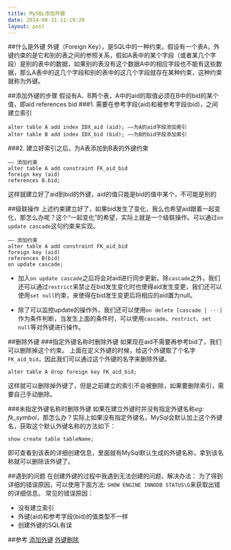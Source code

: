 ```yaml
---
title: MySQL添加外键
date: 2014-08-31 11:19:20
layout: post
---
```


##什么是外键
外键（Foreign Key），是SQL中的一种约束。假设有一个表A，外键约束的是它和别的表之间的参照关系，假如A表中的某个字段（或者某几个字段）是别的表中的数据，如果别的表没有这个数据A中的相应字段也不能有这些数据，那么A表中的这几个字段和别的表中的这几个字段就存在某种约束，这种约束就称为外键。


##添加外键的步骤
假设有A、B两个表，A中的aid的取值必须在B中的bid的某个值，即aid references bid
###1. 需要在参考字段(aid)和被参考字段(bid)，之间建立索引
```
alter table A add index IDX_aid (aid); ——为A的aid字段添加索引
alter table B add index IDX_bid (bid); ——为B的bid字段添加索引
```
###2. 建立好索引之后，为A表添加到B表的外键约束

```
—— 添加约束
alter table A add constraint FK_aid_bid
foreign key (aid)
references B.bid;
```
这样就建立好了aid到bid的外键，aid的值只能是bid的值中某个，不可能是别的

##级联操作
上述约束建立好了，如果bid发生了变化，我么也希望aid跟着一起变化，那怎么办呢？这个“一起变化”的希望，实际上就是一个级联操作。可以通过`on update cascade`这句约束来实现。


```
—— 添加约束
alter table A add constraint FK_aid_bid
foreign key (aid)
references B(bid)
on update cascade;
```
+ 加入`on update cascade`之后将会对aid进行同步更新。除`cascade`之外，我们还可以通过`restrict`来禁止在bid发生变化时也使得aid发生变更，我们还可以使用`set null`约束，来使得在bid发生变更后将相应的aid置为null。

+ 除了可以监控update的操作外，我们还可以使用`on delete [cascade | ···]`作为条件判断，当发生上面的条件时，可以使用`cascade`、`restrict`、`set null`等对外键进行操作。

##删除外键
###指定外键名称时删除外键
如果现在aid不需要再参考bid了，我们可以删除掉这个约束。
上面在定义外键的时候，给这个外键取了个名字`FK_aid_bid`，因此我们可以通过这个外键的名字来删除外键。
```
alter table A drop foreign key FK_aid_bid;
```
这样就可以删除掉外键了，但是之前建立的索引不会被删除，如果要删除索引，需要自己手动删除。

###未指定外键名称时删除外键
如果在建立外键时并没有指定外键名称*eg: fk_symbol*，那怎么办？实际上如果没有指定外键名，MySql会默认加上这个外键名，获取这个默认外键名称的方法如下：
```
show create table tableName;
```
即可查看到该表的详细创建信息，里面就有MySql默认生成的外键名称，拿到该名称就可以删除该外键了。

##遇到的问题
在创建外键的过程中我遇到无法创建的问题，解决办法：
为了得到详细的错误原因，可以使用下面方法:
`SHOW ENGINE INNODB STATUS\G`来获取出错的详细信息。
常见的错误原因：
+ 没有建立索引
+ 外键(aid)和参考字段(bid)的值类型不一样
+ 创建外键的SQL有误

##参考
[添加外键](http://fykyx521.iteye.com/blog/428352)
[外键删除](http://database.51cto.com/art/201010/229146.htm)
